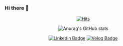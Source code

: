 ### Hi there 👋

<div align=center>
  
[![Hits](https://hits.seeyoufarm.com/api/count/incr/badge.svg?url=https%3A%2F%2Fgithub.com%2Fsw-song&count_bg=%2332373B&title_bg=%23555555&icon=github.svg&icon_color=%23E7E7E7&title=%EC%A1%B0%ED%9A%8C%EC%88%98&edge_flat=false)](https://hits.seeyoufarm.com)
  

![Anurag's GitHub stats](https://github-readme-stats.vercel.app/api?username=sw-song&show_icons=true&theme=merko)

[![Linkedin Badge](https://img.shields.io/badge/-LinkedIn-blue?style=flat-square&logo=Linkedin&logoColor=white&link=https://www.linkedin.com/in/seungwonsong/)](https://www.linkedin.com/in/seungwonsong/)
[![Velog Badge](http://img.shields.io/badge/Velog-1DBF73?style=round&logo=Vimeo&logoColor=white&link=https://velog.io/@swsong)](https://velog.io/@swsong)

</div>
<!--
**sw-song/sw-song** is a ✨ _special_ ✨ repository because its `README.md` (this file) appears on your GitHub profile.

Here are some ideas to get you started:

- 🔭 I’m currently working on ...
- 🌱 I’m currently learning ...
- 👯 I’m looking to collaborate on ...
- 🤔 I’m looking for help with ...
- 💬 Ask me about ...
- 📫 How to reach me: ...
- 😄 Pronouns: ...
- ⚡ Fun fact: ...
-->
